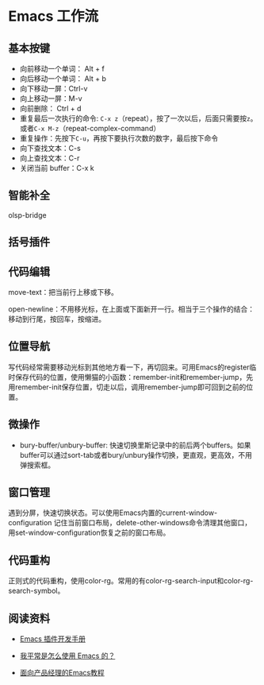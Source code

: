 ﻿# Emacs 工作流

## 基本按键

- 向前移动一个单词： Alt + f
- 向后移动一个单词： Alt + b
- 向下移动一屏：Ctrl-v
- 向上移动一屏：M-v
- 向前删除： Ctrl + d
- 重复最后一次执行的命令: `C-x z`（repeat），按了一次以后，后面只需要按`z`。或者`C-x M-z`（repeat-complex-command）
- 重复操作：先按下`C-u`，再按下要执行次数的数字，最后按下命令
- 向下查找文本：C-s
- 向上查找文本：C-r
- 关闭当前 buffer：C-x k


## 智能补全

olsp-bridge

## 括号插件

## 代码编辑

move-text：把当前行上移或下移。

open-newline：不用移光标，在上面或下面新开一行。相当于三个操作的结合：移动到行尾，按回车，按缩进。

## 位置导航

写代码经常需要移动光标到其他地方看一下，再切回来。可用Emacs的register临时保存代码的位置，使用懒猫的小函数：remember-init和remember-jump，先用remember-init保存位置，切走以后，调用remember-jump即可回到之前的位置。

## 微操作

- bury-buffer/unbury-buffer: 快速切换里斯记录中的前后两个buffers。如果buffer可以通过sort-tab或者bury/unbury操作切换，更直观，更高效，不用弹搜索框。

## 窗口管理

遇到分屏，快速切换状态。可以使用Emacs内置的current-window-configuration 记住当前窗口布局，delete-other-windows命令清理其他窗口，用set-window-configuration恢复之前的窗口布局。

## 代码重构

正则式的代码重构，使用color-rg。常用的有color-rg-search-input和color-rg-search-symbol。

## 阅读资料

- [Emacs 插件开发手册 ](https://manateelazycat.github.io/2022/11/18/write-emacs-plugin/)

- [我平常是怎么使用 Emacs 的？](https://manateelazycat.github.io/2022/11/07/how-i-use-emacs/)

- [面向产品经理的Emacs教程](https://remacs.fun/)
